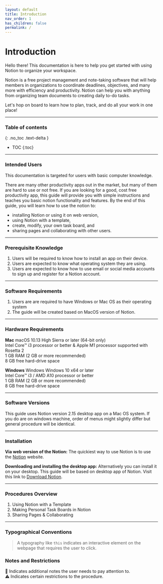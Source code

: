 ```yaml
---
layout: default
title: Introduction
nav_order: 1
has_children: false
permalink: /
---
```


# Introduction

Hello there! This documentation is here to help you get started with using Notion to organize your workspace. 

Notion is a free project management and note-taking software that will help members in organizations to coordinate deadlines, objectives, and many more with efficiency and productivity. Notion can help you with anything from organizing team documents to creating daily to-do tasks.

Let's hop on board to learn how to plan, track, and do all your work in one place!

---

### Table of contents
{: .no_toc .text-delta }
* TOC
{:toc}

---

### Intended Users

This documentation is targeted for users with basic computer knowledge.

There are many other productivity apps out in the market, but many of them are hard to use or not free. If you are looking for a good, cost free productivity app, this guide will provide you with simple instructions and teaches you basic notion functionality and features. By the end of this guide, you will learn how to use the notion to:

* installing Notion or using it on web version,
* using Notion with a template,
* create, modify, your own task board, and
* sharing pages and collaborating with other users.

---

### Prerequisite Knowledge

1. Users will be required to know how to install an app on their device.
2. Users are expected to know what operating system they are using. 
3. Users are expected to know how to use email or social media accounts to sign up and register for a Notion account.

---

### Software Requirements
1. Users are are required to have Windows or Mac OS as their operating system
2. The guide will be created based on MacOS version of Notion.

---

### Hardware Requirements

**Mac**
macOS 10.13 High Sierra or later (64-bit only)<br>
Intel Core™ i3 processor or better & Apple M1 processor supported with Rosetta 2<br>
1 GB RAM (2 GB or more recommended)<br>
8 GB free hard-drive space<br>

**Windows**
Windows Windows 10 x64 or later <br>
Intel Core™ i3 / AMD A10 processor or better<br>
1 GB RAM (2 GB or more recommended)<br>
8 GB free hard-drive space<br>

---

### Software Versions

This guide uses Notion version 2.15 desktop app on a Mac OS system. 
If you do are on windows machine, order of menus might slightly differ but general procedure will be identical. 

---

### Installation

 **Via web version of the Notion:**
The quickiest way to use Notion is to use the [Notion](https://www.notion.so/) website.

**Downloading and installing the desktop app:**
Alternatively you can install it on your desktop.
This guide will be based on desktop app of Notion.
Visit this link to [Download Notion](https://www.notion.so/desktop).

---

### Procedures Overview

1. Using Notion with a Template
2. Making Personal Task Boards in Notion
3. Sharing Pages & Collaborating

---


### Typographical Conventions
> A typography like   `this`   indicates an interactive element on the webpage that requires the user to click.

### Notes and Restrictions

:ledger:  Indicates additional notes the user needs to pay attention to.<br>
:warning: Indicates certain restrictions to the procedure.


